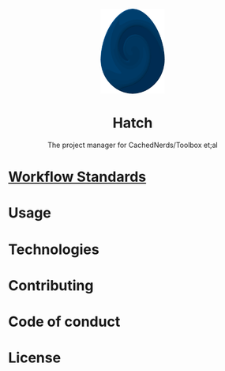 <p align = "center"><img src="logo/egg.png" /></p>

<h1 align="center">Hatch</h1>
<p align="center">The project manager for CachedNerds/Toolbox et;al</p>

# [Workflow Standards](https://github.com/CachedNerds/Hatch/blob/master/WORKFLOW.md)

# Usage

# Technologies

# Contributing

# Code of conduct

# License
